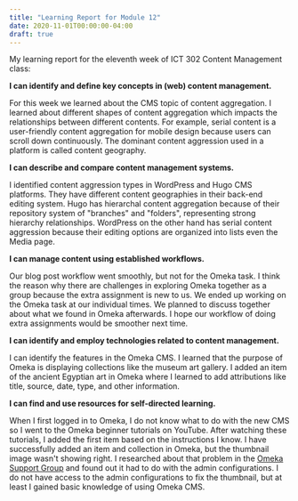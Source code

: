 ```yaml
---
title: "Learning Report for Module 12"
date: 2020-11-01T00:00:00-04:00
draft: true
---
```

My learning report for the eleventh week of ICT 302 Content Management class:

**I can identify and define key concepts in (web) content management.**

For this week we learned about the CMS topic of content aggregation. I learned about different shapes of content aggregation which impacts the relationships between different contents. For example, serial content is a user-friendly content aggregation for mobile design because users can scroll down continuously. The dominant content aggression used in a platform is called content geography.  


**I can describe and compare content management systems.**

I identified content aggression types in WordPress and Hugo CMS platforms. They have different content geographies in their back-end editing system. Hugo has hierarchal content aggregation because of their repository system of "branches" and "folders", representing strong hierarchy relationships. WordPress on the other hand has serial content aggression because their editing options are organized into lists even the Media page. 


**I can manage content using established workflows.**

Our blog post workflow went smoothly, but not for the Omeka task. I think the reason why there are challenges in exploring Omeka together as a group because the extra assignment is new to us. We ended up working on the Omeka task at our individual times. We planned to discuss together about what we found in Omeka afterwards. I hope our workflow of doing extra assignments would be smoother next time. 

**I can identify and employ technologies related to content management.**

I can identify the features in the Omeka CMS. I learned that the purpose of Omeka is displaying collections like the museum art gallery. I added an item of the ancient Egyptian art in Omeka where I learned to add attributions like title, source, date, type, and other information. 


**I can find and use resources for self-directed learning.**

 When I first logged in to Omeka, I do not know what to do with the new CMS so I went to the Omeka beginner tutorials on YouTube. After watching these tutorials, I added the first item based on the instructions I know. I have successfully added an item and collection in Omeka, but the thumbnail image wasn't showing right. I researched about that problem in the [Omeka Support Group](https://forum.omeka.org/t/show-thumbnails-on-items/5975) and found out it had to do with the admin configurations. I do not have access to the admin configurations to fix the thumbnail, but at least I gained basic knowledge of using Omeka CMS. 

